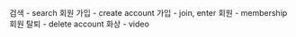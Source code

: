 검색 - search
회원 가입 - create account
가입 - join, enter
회원 - membership
회원 탈퇴 - delete account
화상 - video
